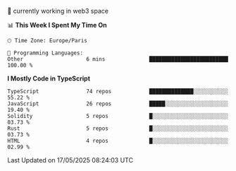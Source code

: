 🔭 currently working in web3 space

<!--START_SECTION:waka-->
📊 **This Week I Spent My Time On** 

```text
🕑︎ Time Zone: Europe/Paris

💬 Programming Languages: 
Other                    6 mins              █████████████████████████   100.00 % 
```

**I Mostly Code in TypeScript** 

```text
TypeScript               74 repos            ██████████████░░░░░░░░░░░   55.22 % 
JavaScript               26 repos            █████░░░░░░░░░░░░░░░░░░░░   19.40 % 
Solidity                 5 repos             █░░░░░░░░░░░░░░░░░░░░░░░░   03.73 % 
Rust                     5 repos             █░░░░░░░░░░░░░░░░░░░░░░░░   03.73 % 
HTML                     4 repos             █░░░░░░░░░░░░░░░░░░░░░░░░   02.99 % 
```




 Last Updated on 17/05/2025 08:24:03 UTC
<!--END_SECTION:waka-->
